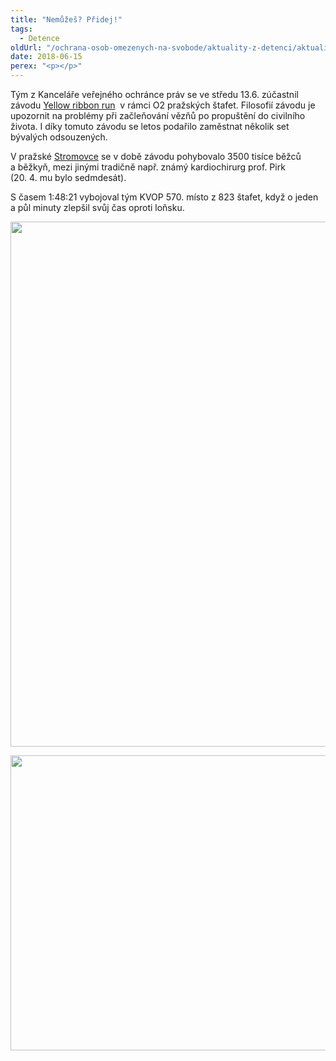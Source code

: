 ```yaml
---
title: "Nemůžeš? Přidej!"
tags:
  - Detence
oldUrl: "/ochrana-osob-omezenych-na-svobode/aktuality-z-detenci/aktuality-z-detenci-2018/nemuzes-pridej/"
date: 2018-06-15
perex: "<p></p>"
---
```


<!-- imported from the old website -->

<p>Tým z Kanceláře veřejného ochránce práv se ve středu 13.6. zúčastnil závodu <a title="Otevření do nového okna" href="http://yellowribbonrun.wixsite.com/prague" target="_blank">Yellow ribbon run</a>  v rámci O2 pražských štafet. Filosofií závodu je upozornit na problémy při začleňování vězňů po propuštění do civilního života. I díky tomuto závodu se letos podařilo zaměstnat několik set bývalých odsouzených.<span style="font-size: 12.8px;"> </span></p> <p>V pražské <a href="https://mapy.cz/zakladni?x=14.4192586&amp;y=50.1067595&amp;z=17&amp;source=base&amp;id=1716261&amp;q=stromovka" target="_blank">Stromovce</a> se v době závodu pohybovalo 3500 tisíce běžců a běžkyň, mezi jinými tradičně např. známý kardiochirurg prof. Pirk (20. 4. mu bylo sedmdesát).</p><p> S časem 1:48:21 vybojoval tým KVOP 570. místo z 823 štafet, když o jeden a půl minuty zlepšil svůj čas oproti loňsku.</p><p><img src="https://www.ochrance.cz/uploads/RTEmagicC_Run-Czech-1.jpg.jpg" width="630" height="840" alt="" /></p><p><img src="https://www.ochrance.cz/uploads/RTEmagicC_Run-Czech-2.jpg.jpg" width="630" height="472" alt="" /></p>
